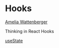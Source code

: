 # Hooks

[Amelia Wattenberger](https://wattenberger.com/blog/react-hooks)

Thinking in React Hooks

[useState](Hooks%20df92d3ad3c4346958e4c039189113c06/useState%205cb9fd6613c0420b9b57db1897d9a345.md)